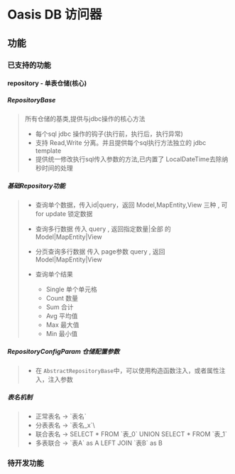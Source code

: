 # Oasis DB 访问器

## 功能

### 已支持的功能

#### repository - 单表仓储(核心)

##### RepositoryBase
> 所有仓储的基类,提供与jdbc操作的核心方法
> 
> + 每个sql jdbc 操作的钩子(执行前，执行后，执行异常)
> + 支持 Read,Write 分离。并且提供每个sql执行方法独立的 jdbc template
> + 提供统一修改执行sql传入参数的方法,已内置了 LocalDateTime去除纳秒时间的处理

##### 基础Repository功能

> + 查询单个数据，传入id|query，返回 Model,MapEntity,View 三种 , 可for update 锁定数据
> + 查询多行数据 传入 query , 返回指定数量|全部 的 Model|MapEntity|View
> + 分页查询多行数据 传入 page参数 query , 返回 Model|MapEntity|View
> 
> + 查询单个结果
>   + Single 单个单元格
>   + Count 数量
>   + Sum 合计
>   + Avg 平均值
>   + Max 最大值
>   + Min 最小值

##### RepositoryConfigParam 仓储配置参数

> + 在 `AbstractRepositoryBase`中，可以使用构造函数注入，或者属性注入，注入参数

##### 表名机制
> + 正常表名 -> \`表名\`
> + 分表表名 -> \`表名_x`\
> + 联合表名 -> SELECT * FROM \`表_0\` UNION SELECT * FROM \`表_1\`
> + 多表联合 -> \`表A\` as A LEFT JOIN \`表B\` as B
### 待开发功能
